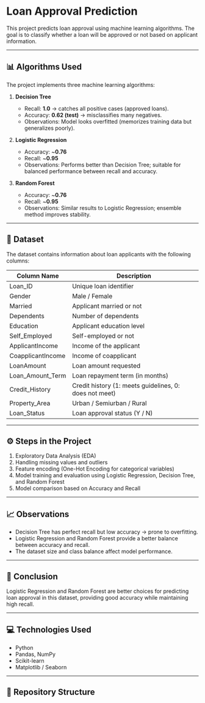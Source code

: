 # Loan Approval Prediction

This project predicts loan approval using machine learning algorithms. The goal is to classify whether a loan will be approved or not based on applicant information.

---

## 📊 Algorithms Used
The project implements three machine learning algorithms:

1. **Decision Tree**
   - Recall: **1.0** → catches all positive cases (approved loans).  
   - Accuracy: **0.62 (test)** → misclassifies many negatives.  
   - Observations: Model looks overfitted (memorizes training data but generalizes poorly).

2. **Logistic Regression**
   - Accuracy: ~**0.76**  
   - Recall: ~**0.95**  
   - Observations: Performs better than Decision Tree; suitable for balanced performance between recall and accuracy.

3. **Random Forest**
   - Accuracy: ~**0.76**  
   - Recall: ~**0.95**  
   - Observations: Similar results to Logistic Regression; ensemble method improves stability.

---

## 🔧 Dataset
The dataset contains information about loan applicants with the following columns:

| Column Name           | Description |
|-----------------------|-------------|
| Loan_ID               | Unique loan identifier |
| Gender                | Male / Female |
| Married               | Applicant married or not |
| Dependents            | Number of dependents |
| Education             | Applicant education level |
| Self_Employed         | Self-employed or not |
| ApplicantIncome       | Income of the applicant |
| CoapplicantIncome     | Income of coapplicant |
| LoanAmount            | Loan amount requested |
| Loan_Amount_Term      | Loan repayment term (in months) |
| Credit_History        | Credit history (1: meets guidelines, 0: does not meet) |
| Property_Area         | Urban / Semiurban / Rural |
| Loan_Status           | Loan approval status (Y / N) |

---

## ⚙️ Steps in the Project
1. Exploratory Data Analysis (EDA)  
2. Handling missing values and outliers  
3. Feature encoding (One-Hot Encoding for categorical variables)  
4. Model training and evaluation using Logistic Regression, Decision Tree, and Random Forest  
5. Model comparison based on Accuracy and Recall  

---

## 📈 Observations
- Decision Tree has perfect recall but low accuracy → prone to overfitting.  
- Logistic Regression and Random Forest provide a better balance between accuracy and recall.  
- The dataset size and class balance affect model performance.  

---

## 📌 Conclusion
Logistic Regression and Random Forest are better choices for predicting loan approval in this dataset, providing good accuracy while maintaining high recall.

---

## 💻 Technologies Used
- Python
- Pandas, NumPy
- Scikit-learn
- Matplotlib / Seaborn

---

## 📁 Repository Structure
